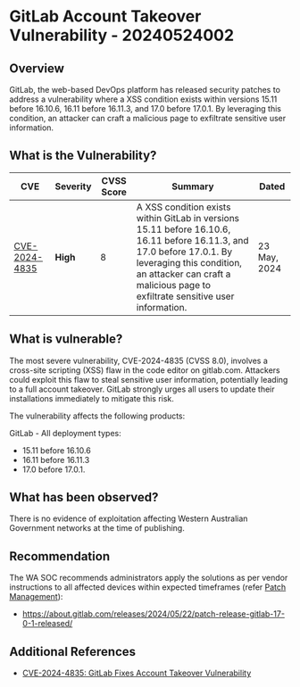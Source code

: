 # GitLab Account Takeover Vulnerability - 20240524002

## Overview

GitLab, the web-based DevOps platform has released security patches to address a vulnerability where a XSS condition exists within versions 15.11 before 16.10.6, 16.11 before 16.11.3, and 17.0 before 17.0.1. By leveraging this condition, an attacker can craft a malicious page to exfiltrate sensitive user information.

## What is the Vulnerability?

| CVE                                                             | Severity | CVSS Score | Summary                                                                                                                                                                                                                             | Dated        |
| --------------------------------------------------------------- | -------- | ---------- | ----------------------------------------------------------------------------------------------------------------------------------------------------------------------------------------------------------------------------------- | ------------ |
| [CVE-2024-4835](https://nvd.nist.gov/vuln/detail/CVE-2024-4835) | **High** | 8          | A XSS condition exists within GitLab in versions 15.11 before 16.10.6, 16.11 before 16.11.3, and 17.0 before 17.0.1. By leveraging this condition, an attacker can craft a malicious page to exfiltrate sensitive user information. | 23 May, 2024 |

## What is vulnerable?

The most severe vulnerability, CVE-2024-4835 (CVSS 8.0), involves a cross-site scripting (XSS) flaw in the code editor on gitlab.com. Attackers could exploit this flaw to steal sensitive user information, potentially leading to a full account takeover. GitLab strongly urges all users to update their installations immediately to mitigate this risk.

The vulnerability affects the following products:

GitLab - All deployment types:

- 15.11 before 16.10.6
- 16.11 before 16.11.3
- 17.0 before 17.0.1.

## What has been observed?

There is no evidence of exploitation affecting Western Australian Government networks at the time of publishing.

## Recommendation

The WA SOC recommends administrators apply the solutions as per vendor instructions to all affected devices within expected timeframes (refer [Patch Management](../guidelines/patch-management.md)):

- <https://about.gitlab.com/releases/2024/05/22/patch-release-gitlab-17-0-1-released/>

## Additional References

- [CVE-2024-4835: GitLab Fixes Account Takeover Vulnerability](https://securityonline.info/cve-2024-4835-gitlab-fixes-account-takeover-vulnerability/)
